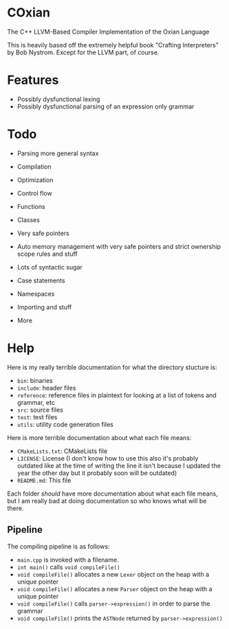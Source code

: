 # COxian
The C++ LLVM-Based Compiler Implementation of the Oxian Language

This is heavily based off the extremely helpful book "Crafting Interpreters" by Bob Nystrom. Except for the LLVM part, of course.

# Features

- Possibly dysfunctional lexing
- Possibly dysfunctional parsing of an expression only grammar

# Todo

- Parsing more general syntax
- Compilation
- Optimization

- Control flow
- Functions
- Classes
- Very safe pointers
- Auto memory management with very safe pointers and strict ownership scope rules and stuff
- Lots of syntactic sugar
- Case statements
- Namespaces
- Importing and stuff
- More

# Help

Here is my really terrible documentation for what the directory stucture is:

- `bin`: binaries
- `include`: header files
- `reference`: reference files in plaintext for looking at a list of tokens and grammar, etc
- `src`: source files
- `test`: test files
- `utils`: utility code generation files

Here is more terrible documentation about what each file means:
- `CMakeLists.txt`: CMakeLists file
- `LICENSE`: License (I don't know how to use this also it's probably outdated like at the time of writing the line it isn't because I updated the year the other day but it probably soon will be outdated)
- `README.md`: This file

Each folder *should* have more documentation about what each file means, but I am really bad at doing documentation so who knows what will be there.

## Pipeline
The compiling pipeline is as follows:

- `main.cpp` is invoked with a filename.
- `int main()` calls `void compileFile()`
- `void compileFile()` allocates a new `Lexer` object on the heap with a unique pointer
- `void compileFile()` allocates a new `Parser` object on the heap with a unique pointer
- `void compileFile()` calls `parser->expression()` in order to parse the grammar
- `void compileFile()` prints the `ASTNode` returned by `parser->expression()`
